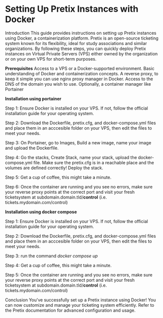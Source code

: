 # Setting Up Pretix Instances with Docker
Introduction
This guide provides instructions on setting up Pretix instances using Docker, a containerization platform. Pretix is an open-source ticketing system known for its flexibility, ideal for study associations and similar organizations. By following these steps, you can quickly deploy Pretix instances on Virtual Private Servers (VPS) either owned by the organization or on your own VPS for short-term purposes.

**Prerequisites**
Access to a VPS or a Docker-supported environment.
Basic understanding of Docker and containerization concepts.
A reverse proxy, to keep it simple you can use nginx proxy manager in Docker.
Access to the DNS of the domain you wish to use.
Optionally, a container manager like Portainer

**Installation using portainer**

Step 1: Ensure Docker is installed on your VPS. If not, follow the official installation guide for your operating system.

Step 2: Download the Dockerfile, pretix.cfg, and docker-compose.yml files and place them in an acccesible folder on your VPS, then edit the files to meet your needs.

Step 3: On Portainer, go to Images, Build a new image, name your image and upload the Dockerfile.

Step 4: Go the stacks, Create Stack, name your stack, upload the docker-compose.yml file. Make sure the pretix.cfg is in a reachable place and the volumes are defined correctly! Deploy the stack.

Step 5: Get a cup of coffee, this might take a minute.

Step 6: Once the container are running and you see no errors, make sure your reverse proxy points at the correct port and visit your fresh ticketsystem at subdomain.domain.tld/**control** (i.e. tickets.mydomain.com/control)

**Installation using docker compose**

Step 1: Ensure Docker is installed on your VPS. If not, follow the official installation guide for your operating system.

Step 2: Download the Dockerfile, pretix.cfg, and docker-compose.yml files and place them in an acccesible folder on your VPS, then edit the files to meet your needs.

Step 3: run the command _docker compose up_

Step 4: Get a cup of coffee, this might take a minute.

Step 5: Once the container are running and you see no errors, make sure your reverse proxy points at the correct port and visit your fresh ticketsystem at subdomain.domain.tld/**control** (i.e. tickets.mydomain.com/control)


Conclusion
You've successfully set up a Pretix instance using Docker! You can now customize and manage your ticketing system efficiently. Refer to the Pretix documentation for advanced configuration and usage.
